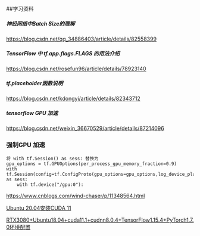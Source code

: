 ##学习资料

##### 神经网络中Batch Size的理解
https://blog.csdn.net/qq_34886403/article/details/82558399

##### TensorFlow 中 tf.app.flags.FLAGS 的用法介绍
https://blog.csdn.net/rosefun96/article/details/78923140

##### tf.placeholder函数说明
https://blog.csdn.net/kdongyi/article/details/82343712

##### tensorflow GPU 加速
https://blog.csdn.net/weixin_36670529/article/details/87214096


### 强制GPU 加速
```
将 with tf.Session() as sess: 替换为
gpu_options = tf.GPUOptions(per_process_gpu_memory_fraction=0.9)
with tf.Session(config=tf.ConfigProto(gpu_options=gpu_options,log_device_placement=True),graph=detection_graph) as sess:
    with tf.device("/gpu:0"):

```
https://www.cnblogs.com/wind-chaser/p/11348564.html

[Ubuntu 20.04安装CUDA 11](https://blog.csdn.net/qq_36999834/article/details/107589779)

[RTX3080+Ubuntu18.04+cuda11.1+cudnn8.0.4+TensorFlow1.15.4+PyTorch1.7.0环境配置](https://blog.csdn.net/qq_35635340/article/details/110138215)